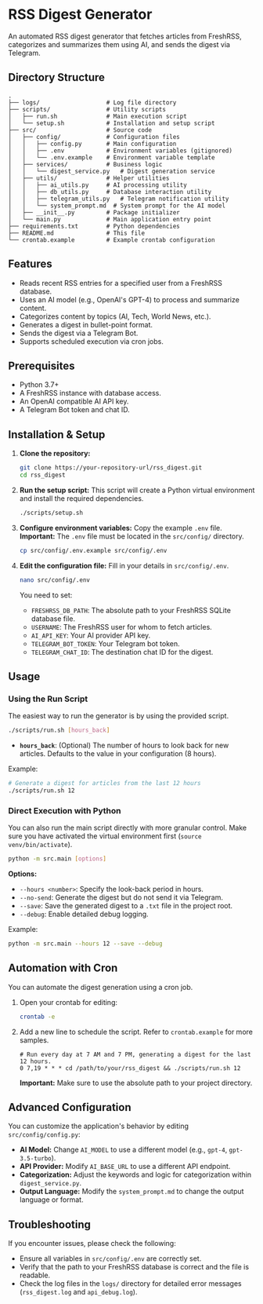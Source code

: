 # RSS Digest Generator

An automated RSS digest generator that fetches articles from FreshRSS, categorizes and summarizes them using AI, and sends the digest via Telegram.

## Directory Structure

```
.
├── logs/                   # Log file directory
├── scripts/                # Utility scripts
│   ├── run.sh              # Main execution script
│   └── setup.sh            # Installation and setup script
├── src/                    # Source code
│   ├── config/             # Configuration files
│   │   ├── config.py       # Main configuration
│   │   ├── .env            # Environment variables (gitignored)
│   │   └── .env.example    # Environment variable template
│   ├── services/           # Business logic
│   │   └── digest_service.py   # Digest generation service
│   ├── utils/              # Helper utilities
│   │   ├── ai_utils.py     # AI processing utility
│   │   ├── db_utils.py     # Database interaction utility
│   │   ├── telegram_utils.py   # Telegram notification utility
│   │   └── system_prompt.md  # System prompt for the AI model
│   ├── __init__.py         # Package initializer
│   └── main.py             # Main application entry point
├── requirements.txt        # Python dependencies
├── README.md               # This file
└── crontab.example         # Example crontab configuration
```

## Features

- Reads recent RSS entries for a specified user from a FreshRSS database.
- Uses an AI model (e.g., OpenAI's GPT-4) to process and summarize content.
- Categorizes content by topics (AI, Tech, World News, etc.).
- Generates a digest in bullet-point format.
- Sends the digest via a Telegram Bot.
- Supports scheduled execution via cron jobs.

## Prerequisites

- Python 3.7+
- A FreshRSS instance with database access.
- An OpenAI compatible AI API key.
- A Telegram Bot token and chat ID.

## Installation & Setup

1.  **Clone the repository:**
    ```bash
    git clone https://your-repository-url/rss_digest.git
    cd rss_digest
    ```

2.  **Run the setup script:**
    This script will create a Python virtual environment and install the required dependencies.
    ```bash
    ./scripts/setup.sh
    ```

3.  **Configure environment variables:**
    Copy the example `.env` file. **Important:** The `.env` file must be located in the `src/config/` directory.
    ```bash
    cp src/config/.env.example src/config/.env
    ```

4.  **Edit the configuration file:**
    Fill in your details in `src/config/.env`.
    ```bash
    nano src/config/.env
    ```
    You need to set:
    - `FRESHRSS_DB_PATH`: The absolute path to your FreshRSS SQLite database file.
    - `USERNAME`: The FreshRSS user for whom to fetch articles.
    - `AI_API_KEY`: Your AI provider API key.
    - `TELEGRAM_BOT_TOKEN`: Your Telegram bot token.
    - `TELEGRAM_CHAT_ID`: The destination chat ID for the digest.

## Usage

### Using the Run Script

The easiest way to run the generator is by using the provided script.

```bash
./scripts/run.sh [hours_back]
```

- **`hours_back`**: (Optional) The number of hours to look back for new articles. Defaults to the value in your configuration (8 hours).

Example:
```bash
# Generate a digest for articles from the last 12 hours
./scripts/run.sh 12
```

### Direct Execution with Python

You can also run the main script directly with more granular control. Make sure you have activated the virtual environment first (`source venv/bin/activate`).

```bash
python -m src.main [options]
```

**Options:**

- `--hours <number>`: Specify the look-back period in hours.
- `--no-send`: Generate the digest but do not send it via Telegram.
- `--save`: Save the generated digest to a `.txt` file in the project root.
- `--debug`: Enable detailed debug logging.

Example:
```bash
python -m src.main --hours 12 --save --debug
```

## Automation with Cron

You can automate the digest generation using a cron job.

1.  Open your crontab for editing:
    ```bash
    crontab -e
    ```

2.  Add a new line to schedule the script. Refer to `crontab.example` for more samples.

    ```crontab
    # Run every day at 7 AM and 7 PM, generating a digest for the last 12 hours.
    0 7,19 * * * cd /path/to/your/rss_digest && ./scripts/run.sh 12
    ```
    **Important:** Make sure to use the absolute path to your project directory.

## Advanced Configuration

You can customize the application's behavior by editing `src/config/config.py`:

- **AI Model:** Change `AI_MODEL` to use a different model (e.g., `gpt-4`, `gpt-3.5-turbo`).
- **API Provider:** Modify `AI_BASE_URL` to use a different API endpoint.
- **Categorization:** Adjust the keywords and logic for categorization within `digest_service.py`.
- **Output Language:** Modify the `system_prompt.md` to change the output language or format.

## Troubleshooting

If you encounter issues, please check the following:
- Ensure all variables in `src/config/.env` are correctly set.
- Verify that the path to your FreshRSS database is correct and the file is readable.
- Check the log files in the `logs/` directory for detailed error messages (`rss_digest.log` and `api_debug.log`).
